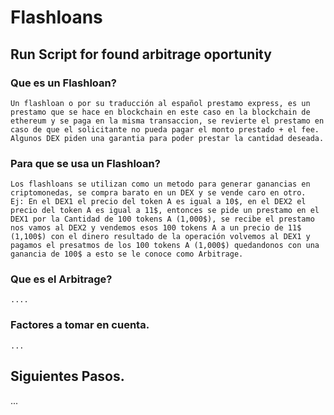 # Flashloans

## Run Script for found arbitrage oportunity

### Que es un Flashloan?
```
Un flashloan o por su traducción al español prestamo express, es un prestamo que se hace en blockchain en este caso en la blockchain de ethereum y se paga en la misma transaccion, se revierte el prestamo en caso de que el solicitante no pueda pagar el monto prestado + el fee. Algunos DEX piden una garantia para poder prestar la cantidad deseada.
```
### Para que se usa un Flashloan?
```
Los flashloans se utilizan como un metodo para generar ganancias en criptomonedas, se compra barato en un DEX y se vende caro en otro.
Ej: En el DEX1 el precio del token A es igual a 10$, en el DEX2 el precio del token A es igual a 11$, entonces se pide un prestamo en el DEX1 por la Cantidad de 100 tokens A (1,000$), se recibe el prestamo nos vamos al DEX2 y vendemos esos 100 tokens A a un precio de 11$ (1,100$) con el dinero resultado de la operación volvemos al DEX1 y pagamos el presatmos de los 100 tokens A (1,000$) quedandonos con una ganancia de 100$ a esto se le conoce como Arbitrage.
```
### Que es el Arbitrage?
```
....
```
### Factores a tomar en cuenta.
```
...
```
## Siguientes Pasos.
...
